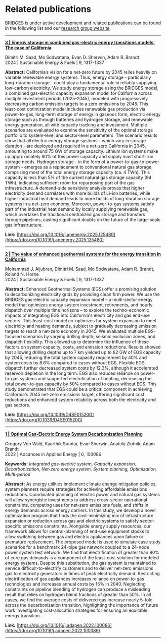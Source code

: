 # Related publications

BRIDGES is under active development and related publications can be found in the following list and our [research group website](https://eao.stanford.edu/macro-energy-system-modeling-bridges).

___

[**3 | Energy storage in combined gas-electric energy transitions models: The case of California**](https://doi.org/10.1016/j.apenergy.2025.125480)

Dimitri M. Saad, Mo Sodwatana, Evan D. Sherwin, Adam R. Brandt   
2024 | Sustainable Energy & Fuels | 9, 1317-1337

**Abstract:** California’s vision for a net-zero future by 2045 relies heavily on variable renewable energy systems. Thus, energy storage - particularly long-duration storage - could play a fundamental role in reliably supplying low-carbon electricity. We study energy storage using the BRIDGES model, a combined gas-electric capacity expansion model for California across multiple investment periods (2025-2045), modeled with progressively decreasing carbon emission targets to a zero emissions by 2045. This least-cost optimization model includes renewable gas production via power-to-gas, long-term storage of energy in gaseous form, electric energy storage such as through batteries and hydrogen storage, and renewable energy generation, all with capacity tracking and investment. Multiple scenarios are evaluated to examine the sensitivity of the optimal storage portfolio to system-level and sector-level parameters. The scenario results show that all electric energy storage systems - which vary in storage duration - are deployed and required in a net-zero California in 2045, amounting to around 75 GW of storage capacity. Lithium ion systems make up approximately 80% of this power capacity and supply most short-run storage needs. Hydrogen storage - in the form of a power-to-gas-to-power system - emerges as a replacement to conventional natural gas storage, comprising most of the total energy storage capacity (ca. 4 TWh). This capacity is less than 5% of the current natural gas storage capacity (94 TWh), indicating sufficient room for repurposing part of the gas infrastructure. A demand-side sensitivity analysis proves that higher electricity demand correlates with more builds of Li-ion batteries, while higher industrial heat demand leads to more builds of long-duration storage systems in a net-zero economy. Moreover, power-to-gas systems satisfy part of the industrial heat demand by locally supplying renewable gas, which overtakes the traditional centralized gas storage and transfers through pipelines, casting significant doubts on the future of the large-scale gas infrastructure.

**Link:** [https://doi.org/10.1016/j.apenergy.2025.125480](https://doi.org/10.1016/j.apenergy.2025.125480)

___

[**2 | The value of enhanced geothermal systems for the energy transition in California**](https://doi.org/10.1039/D4SE01520G)

Mohammad J. Aljubran, Dimitri M. Saad, Mo Sodwatana, Adam R. Brandt, Roland N. Horne   
2024 | Sustainable Energy & Fuels | 9, 1317-1337

**Abstract:** Enhanced Geothermal Systems (EGS) offer a promising solution to decarbonizing electricity grids by providing clean firm power. We use the BRIDGES gas-electric capacity expansion model – a multi-sector energy model that optimizes energy system investment, retirements, and hourly dispatch over multiple time horizons – to explore the techno-economic impacts of integrating EGS into California's electricity and gas end-use sectors. This least-cost model co-optimizes for system expansion to meet electricity and heating demands, subject to gradually decreasing emission targets to reach a net-zero economy in 2045. We evaluated multiple EGS-focused scenarios by varying drilling depth, seismic exclusion zones, and dispatch flexibility. This allowed us to determine the influence of these factors on system capacity, costs, and emission reductions. Results showed that allowing drilling depths up to 7 km yielded up to 82 GW of EGS capacity by 2045, reducing the total system capacity requirement by 40% and system costs by 8.6% compared to cases without EGS. Flexible EGS dispatch further decreased system costs by 12.3%, although it accelerated reservoir depletion in the long term. EGS also reduced reliance on power-to-gas systems and supported electrification of heating, decreasing the total power-to-gas capacity by 50% compared to cases without EGS. This study demonstrated that EGS could be a critical component in achieving California's 2045 net-zero emissions target, offering significant cost reductions and enhanced system reliability across both the electricity and gas sectors.

**Link:** [https://doi.org/10.1039/D4SE01520G](https://doi.org/10.1039/D4SE01520G)

___

[**1 | Optimal Gas-Electric Energy System Decarbonization Planning**](https://doi.org/10.1016/j.adapen.2022.100086)

Gregory Von Wald, Kaarthik Sundar, Evan Sherwin, Anatoly Zlotnik, Adam Brandt   
2022 | Adcances in Applied Energy | 6, 100086

**Keywords:** *Integrated gas-electric system, Capacity expansion, Decarbonization, Net-zero energy system, System planning, Optimization, Multi-period*

**Abstract:** As energy utilities implement climate change mitigation policies, system planners require strategies for achieving affordable emissions reductions. Coordinated planning of electric power and natural gas systems will allow synergistic investments to address cross-sector operational constraints, competing uses for net-zero emissions fuels, and shifts in energy demands across energy carriers. In this study, we develop a novel optimization program that finds the cost-minimizing mix of infrastructure expansion or reduction across gas and electric systems to satisfy sector-specific emissions constraints. Alongside energy supply resources, our framework allows for central-planning of end-use equipment stocks to allow switching between gas and electric appliances upon failure or premature replacement. The proposed model is used to simulate case study scenarios for a benchmark 24-pipe gas network coupled to a 24-node power system test network. We find that electrification of greater than 80% of core gas demands is a component of the least-cost solution for modeled energy systems. Despite this substitution, the gas system is maintained to service difficult-to-electrify customers and to deliver net-zero emissions gas to electricity generators in times of peak electricity demand. Restricting electrification of gas appliances increases reliance on power-to-gas technologies and increases annual costs by 15% in 2040. Neglecting constraints on pipeline blending of hydrogen can produce a misleading result that relies on hydrogen blend fractions of greater than 50%. In all cases, we find the average costs of delivered gas increase nearly 5-fold across the decarbonization transition, highlighting the importance of future work investigating cost-allocation strategies for ensuring an equitable energy transition.

**Link:** [https://doi.org/10.1016/j.adapen.2022.100086](https://doi.org/10.1016/j.adapen.2022.100086)

___